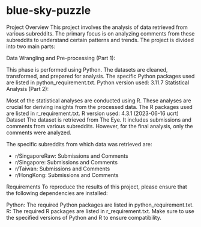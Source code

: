 # blue-sky-puzzle
Project Overview
This project involves the analysis of data retrieved from various subreddits. The primary focus is on analyzing comments from these subreddits to understand certain patterns and trends. The project is divided into two main parts:

Data Wrangling and Pre-processing (Part 1):

This phase is performed using Python. The datasets are cleaned, transformed, and prepared for analysis. The specific Python packages used are listed in python_requirement.txt.
Python version used: 3.11.7
Statistical Analysis (Part 2):

Most of the statistical analyses are conducted using R. These analyses are crucial for deriving insights from the processed data. The R packages used are listed in r_requirement.txt.
R version used: 4.3.1 (2023-06-16 ucrt)
Dataset
The dataset is retrieved from The Eye. It includes submissions and comments from various subreddits. However, for the final analysis, only the comments were analyzed.

The specific subreddits from which data was retrieved are:
- r/SingaporeRaw: Submissions and Comments
- r/Singapore: Submissions and Comments
- r/Taiwan: Submissions and Comments
- r/HongKong: Submissions and Comments


Requirements
To reproduce the results of this project, please ensure that the following dependencies are installed:

Python: The required Python packages are listed in python_requirement.txt.
R: The required R packages are listed in r_requirement.txt.
Make sure to use the specified versions of Python and R to ensure compatibility.
